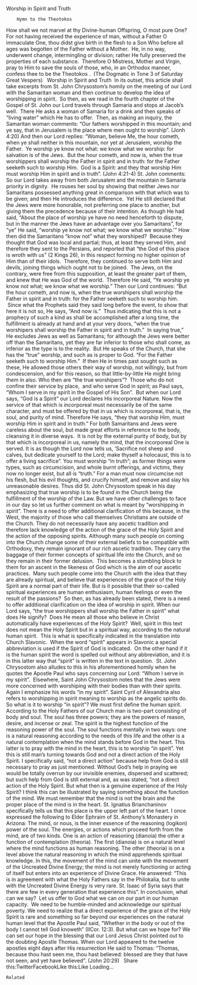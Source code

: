 Worship in Spirit and Truth

		Hymn to the Theotokos 
How shall we not marvel at thy Divine-human Offspring, O most pure One?  For not having received the experience of man, without a Father O immaculate One, thou didst give birth in the flesh to a Son Who before all ages was begotten of the Father without a Mother.  He, in no way, underwent change, intermingling or division; rather He fully preserved the properties of each substance.  Therefore O Mistress, Mother and Virgin, pray to Him to save the souls of those, who, in an Orthodox manner, confess thee to be the Theotokos .  (The Dogmatic in Tone 3 of Saturday Great Vespers)  
Worship in Spirit and Truth  
In its outset, this article shall take excerpts from St. John Chrysostom’s homily on the meeting of our Lord with the Samaritan woman and then continue to develop the idea of worshipping in spirit.  So then, as we read in the fourth chapter of the Gospel of St. John our Lord travels through Samaria and stops at Jacob’s well.  There He asks a woman of Samaria for a drink and then speaks of “living water” which He has to offer.  Then, as making an inquiry, the Samaritan woman comments: “Our fathers worshipped in this mountain; and ye say, that in Jerusalem is the place where men ought to worship”. (Jonh 4:20)
And then our Lord replies: “Woman, believe Me, the hour cometh, when ye shall neither in this mountain, nor yet at Jerusalem, worship the Father.  Ye worship ye know not what: we know what we worship: for salvation is of the Jews.  But the hour cometh, and now is, when the true worshippers shall worship the Father in spirit and in truth: for the Father seeketh such to worship Him.  God is a Spirit: and they that worship Him must worship Him in spirit and in truth”. (John 4:21-4)
St. John comments:
So our Lord takes away from both Jerusalem and the mountain in Samaria priority in dignity.  He rouses her soul by showing that neither Jews nor Samaritans possessed anything great in comparison with that which was to be given; and then He introduces the difference.  Yet He still declared that the Jews were more honorable, not preferring one place to another, but giving them the precedence because of their intention. As though He had said, “About the place of worship ye have no need henceforth to dispute, but in the manner the Jews have an advantage over you Samaritans”, for “ye” He said, “worship ye know not what; we know what we worship.'”
How then did the Samaritans “know not” what they worshiped?  Because they thought that God was local and partial; thus, at least they served Him, and therefore they sent to the Persians, and reported that “the God of this place is wroth with us” (2 Kings 26), in this respect forming no higher opinion of Him than of their idols.  Therefore, they continued to serve both Him and devils, joining things which ought not to be joined.  The Jews, on the contrary, were free from this supposition, at least the greater part of them, and knew that He was God of the world.  Therefore He said, “Ye worship ye know not what; we know what we worship.” 
Then our Lord continues: “But the hour cometh, and now is, when the true worshipers shall worship the Father in spirit and in truth: for the Father seeketh such to worship him.  Since what the Prophets said they said long before the event, to show that here it is not so, He says, “And now is.”  Thus indicating that this is not a prophecy of such a kind as shall be accomplished after a long time, the fulfillment is already at hand and at your very doors, “when the true worshipers shall worship the Father in spirit and in truth.”  In saying true,” He excludes Jews as well as Samaritans; for although the Jews were better off than the Samaritans, yet they are far inferior to those who shall come, as inferior as the type is to the reality.  But He speaks of the Church, that she has the “true” worship, and such as is proper to God.
“For the Father seeketh such to worship Him.”  If then He in times past sought such as these, He allowed those others their way of worship, not willingly, but from condescension, and for this reason, so that little-by-little He might bring them in also. Who then are “the true worshipers”?  Those who do not confine their service by place,  and who serve God in spirit; as Paul says, “Whom I serve in my spirit in the Gospel of His Son”.  But when our Lord says, “God is a Spirit” our Lord declares His incorporeal Nature. Now the service of that which is incorporeal must necessarily be of the same character, and must be offered by that in us which is incorporeal, that is, the soul, and purity of mind. Therefore He says, “they that worship Him, must worship Him in spirit and in truth.” For both Samaritans and Jews were careless about the soul, but made great efforts in reference to the body, cleansing it in diverse ways.  It is not by the external purity of body, but by that which is incorporeal in us, namely the mind, that the incorporeal One is served. It is as though the Lord now tells us, ‘Sacrifice not sheep and calves, but dedicate yourself to the Lord; make thyself a holocaust, this is to offer a living sacrifice”. You must worship “in truth”; as former things were types, such as circumcision, and whole burnt offerings, and victims, they now no longer exist, but all is “truth.” For a man must now circumcise not his flesh, but his evil thoughts, and crucify himself, and remove and slay his unreasonable desires.
Thus did St. John Chrysostom speak in his day emphasizing that true worship is to be found in the Church being the fulfillment of the worship of the Law. But we have other challenges to face in our day so let us further comment on what is meant by “worshipping in spirit”. There is a need to offer additional clarification of this because, in the West, the majority of those who call themselves Christians are outside of the Church. They do not necessarily have any ascetic tradition and therefore lack knowledge of the action of the grace of the Holy Spirit and the action of the opposing spirits. Although many such people on coming into the Church change some of their external beliefs to be compatible with Orthodoxy, they remain ignorant of our rich ascetic tradition. They carry the baggage of their former concepts of spiritual life into the Church, and so they remain in their former delusion.  This becomes a stumbling block to them for an ascent in the likeness of God which is the aim of our ascetic practices.  Many such people come into the Church with the idea that they are already spiritual, and believe that experiences of the grace of the Holy Spirit are a normal part of their life. But is it possible that their so-called spiritual experiences are human enthusiasm, human feelings or even the result of the passions?  So then, as has already been stated, there is a need to offer additional clarification on the idea of worship in spirit.
When our Lord says, “the true worshippers shall worship the Father in spirit” what does He signify?  Does He mean all those who believe in Christ automatically have experiences of the Holy Spirit?  Well, spirit in this text does not mean the Holy Spirit but in a spiritual way, according to the natural human spirit.  This is what is specifically indicated in the translation into Church Slavonic.  When the word “spirit” appears in Slavonic a special abbreviation is used if the Spirit of God is indicated.  On the other hand if it is the human spirit the word is spelled out without any abbreviation, and it is in this latter way that “spirit” is written in the text in question.  St. John Chrysostom also alludes to this in his aforementioned homily when he quotes the Apostle Paul who says concerning our Lord: “Whom I serve in my spirit”.  Elsewhere, Saint John Chrysostom notes that the Jews were more concerned with worshiping with their bodies than with their spirits. Again I emphasize his words “in my spirit”. Saint Cyril of Alexandria also refers to worshipping in spirit meaning to worship as the angelic spirits do.
So what is it to worship “in spirit”? We must first define the human spirit. According to the Holy Fathers of our Church man is two-part consisting of body and soul. The soul has three powers; they are the powers of reason, desire, and incense or zeal. The spirit is the highest function of the reasoning power of the soul. The soul functions mentally in two ways: one is a natural reasoning according to the needs of this life and the other is a natural contemplation when the mind stands before God in the heart. This latter is to pray with the mind in the heart, this is to worship “in spirit”. Yet this is still man’s turning towards God and not a direct action of the Holy Spirit. I specifically said, “not a direct action” because help from God is still necessary to pray as just mentioned. Without God’s help in praying we would be totally overrun by our invisible enemies, dispersed and scattered; but such help from God is still external and, as was stated, “not a direct action of the Holy Spirit.
But what then is a genuine experience of the Holy Spirit? I think this can be illustrated by saying something about the function of the mind. We must remember that the mind is not the brain and the proper place of the mind is in the heart. St. Ignatius Brianchaninov specifically tells us that this place is the upper left part of the heart. I once expressed the following to Elder Ephraim of St. Anthony’s Monastery in Arizona:
The mind, or nous, is the inner essence of the reasoning (logikon) power of the soul. The energies, or actions which proceed forth from the mind, are of two kinds. One is an action of reasoning (dianoia) the other a function of contemplation (theoria). The first (dianoia) is on a natural level where the mind functions as human reasoning. The other (theoria) is on a level above the natural reasoning in which the mind apprehends spiritual knowledge. In this, the movement of the mind can unite with the movement of the Uncreated Divine Energy; the mind is not merely functioning or acting of itself but enters into an experience of Divine Grace.
He answered: “This is in agreement with what the Holy Fathers say in the Philokalia, but to unite with the Uncreated Divine Energy is very rare. St. Isaac of Syria says that there are few in every generation that experience this”.
In conclusion, what can we say?  Let us offer to God what we can on our part in our human capacity.  We need to be humble-minded and acknowledge our spiritual poverty. We need to realize that a direct experience of the grace of the Holy Spirit is rare and something so far beyond our experiences on the natural human level that the Apostle Paul said, “Whether in the body or out of the body I cannot tell God knoweth” (IICor. 12:3). But what can we hope for? We can set our hope in the blessing that our Lord Jesus Christ pointed out to the doubting Apostle Thomas. When our Lord appeared to the twelve apostles eight days after His resurrection He said to Thomas: “Thomas, because thou hast seen me, thou hast believed: blessed are they that have not seen, and yet have believed”. (John 20:29)
 
Share this:TwitterFacebookLike this:Like Loading...

	Related
			